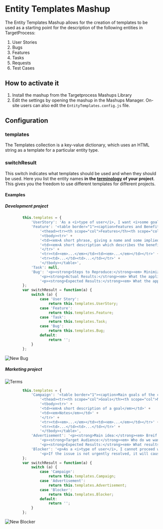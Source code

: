 # Entity Templates Mashup

The Entity Templates Mashup allows for the creation of templates to be used as a starting point for the description of the following entities in TargetProcess:

1. User Stories
2. Bugs
3. Features
4. Tasks
5. Requests
6. Test Cases

## How to activate it

1. Install the mashup from the Targetprocess Mashups Library
2. Edit the settings by opening the mashup in the Mashups Manager.  On-site users can also edit the `EntityTemplates.config.js` file.

## Configuration

### templates

The Templates collection is a key-value dictionary, which uses an HTML string as a template for a particular entity type.

### switchResult

This switch indicates what templates should be used and when they should be used.
Here you list the entity names **in the [terminology](https://guide.targetprocess.com/settings/how-can-i-give-a-new-name-to-an-entity.html) of your project**.  This gives you the freedom to use different templates for different projects.

#### Examples

##### Development project

```js
        this.templates = {
            'UserStory': 'As a <i>type of user</i>, I want <i>some goal</i> so that <i>some reason</i>',
            'Feature': '<table border="1"><caption>Features and Benefits matrix</caption>' +
				'<thead><tr><th scope="col">Features</th><th scope="col">Benefits</th></tr></thead>' +
				'<tbody><tr>' +
				'<td><em>A short phrase, giving a name and some implied context to the feature</em></td>' +
				'<td><em>A short description which describes the benefit to the user and the business. There may be multiple benefits per feature which are highlighted here</em></td>' +
				'</tr>' +
				'<tr><td><em>...</em></td><td><em>...</em></td></tr>' +
				'<tr><td>...</td><td>...</td></tr>' +
				'</tbody></table>',
            'Task': null,
            'Bug': '<p><strong>Steps to Reproduce:</strong><em> Minimized, easy-to-follow steps that will trigger the bug. Include any special setup steps.</em></p>' +
				'<p><strong>Actual Results:</strong><em> What the application did after performing the above steps.</em></p>' +
				'<p><strong>Expected Results:</strong><em> What the application should have done, were the bug not present.</em></p>'
        };
        var switchResult = function(a) {
            switch (a) {
                case 'User Story':
                    return this.templates.UserStory;
                case 'Feature':
                    return this.templates.Feature;
                case 'Task':
                    return this.templates.Task;
                case 'Bug':
                    return this.templates.Bug;
                default:
                    return '';
            }
        };
```
![New Bug](https://github.com/TargetProcess/TP3MashupLibrary/raw/master/Entity%20Templates/new-bug.png)

##### Marketing project

![Terms](https://github.com/TargetProcess/TP3MashupLibrary/raw/master/Entity%20Templates/terms.png)

```js
        this.templates = {
            'Campaign': '<table border="1"><caption>Main goals of the campaign</caption>' +
				'<thead><tr><th scope="col">Goals</th><th scope="col">Notes</th></tr></thead>' +
				'<tbody><tr>' +
				'<td><em>A short description of a goal</em></td>' +
				'<td><em>Notes</em></td>' +
				'</tr>' +
				'<tr><td><em>...</em></td><td><em>...</em></td></tr>' +
				'<tr><td>...</td><td>...</td></tr>' +
				'</tbody></table>',
            'Advertisement': '<p><strong>Main idea:</strong><em> Breif description of the main idea.</em></p>' +
				'<p><strong>Target Audience:</strong><em> Who do we want to reach with it.</em></p>' +
				'<p><strong>Expected Results:</strong><em> What results do we expect from it.</em></p>',
            'Blocker': '<p>As a <i>type of user</i>, I cannot proceed with <i>a task</i> because of <i>some reason</i></p>'+
              	'<p>If the issue is not urgently resolved, it will cause <i>the consequences</i>'
        };
        var switchResult = function(a) {
            switch (a) {
                case 'Campaign':
                    return this.templates.Campaign;
                case 'Advertisement':
                    return this.templates.Advertisement;
                case 'Blocker':
                    return this.templates.Blocker;
                default:
                    return '';
            }
        };
```

![New Blocker](https://github.com/TargetProcess/TP3MashupLibrary/raw/master/Entity%20Templates/new-blocker.png)
